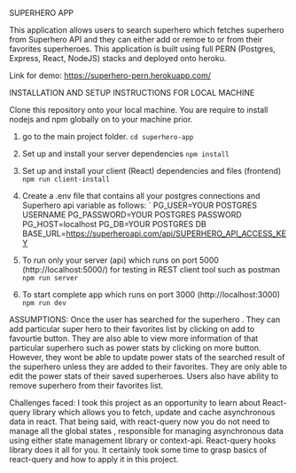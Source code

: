 SUPERHERO APP

This application allows users to search superhero which fetches superhero from Superhero API and they can either add or remoe to or from their favorites superheroes. This application is built using full PERN (Postgres, Express, React, NodeJS) stacks and deployed onto heroku.

Link for demo: https://superhero-pern.herokuapp.com/

INSTALLATION AND SETUP INSTRUCTIONS FOR LOCAL MACHINE

Clone this repository onto your local machine. You are require to install nodejs and npm globally on to your machine prior.

1. go to the main project folder.
   `cd superhero-app`

2. Set up and install your server dependencies
   `npm install`

3. Set up and install your client (React) dependencies and files (frontend)
   `npm run client-install`

4. Create a .env file that contains all your postgres connections and Superhero api variable as follows:
   `
   PG_USER=YOUR POSTGRES USERNAME
   PG_PASSWORD=YOUR POSTGRES PASSWORD
   PG_HOST=localhost
   PG_DB=YOUR POSTGRES DB
   BASE_URL=https://superheroapi.com/api/SUPERHERO_API_ACCESS_KEY

5. To run only your server (api) which runs on port 5000 (http://localhost:5000/) for testing in REST client tool such as postman
   `npm run server`

6. To start complete app which runs on port 3000 (http://localhost:3000)
   `npm run dev`

ASSUMPTIONS:
Once the user has searched for the superhero . They can add particular super hero to their favorites list by clicking on add to favourtie button. They are also able to view more information of that particular superhero such as power stats by clicking on more button. However, they wont be able to update power stats of the searched result of the superhero unless they are added to their favorites. They are only able to edit the power stats of their saved superheroes.
Users also have ability to remove superhero from their favorites list.

Challenges faced:
I took this project as an opportunity to learn about React-query library which allows you to fetch, update and cache asynchronous data in react. That being said, with react-query now you do not need to manage all the global states , responsible for managing asynchronous data using either state management library or context-api. React-query hooks library does it all for you. It certainly took some time to grasp basics of react-query and how to apply it in this project.
